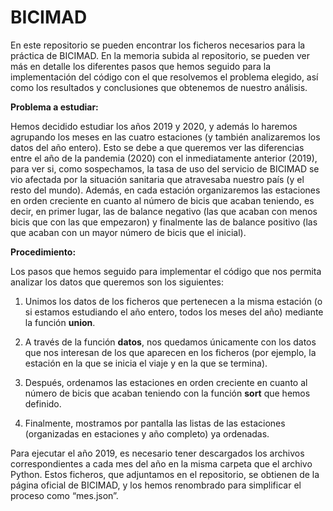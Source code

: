 # BICIMAD

En este repositorio se pueden encontrar los ficheros necesarios para la práctica de BICIMAD. En la memoria subida al repositorio, se pueden ver más en detalle los diferentes pasos que hemos seguido para la implementación del código con el que resolvemos el problema elegido, así como los resultados y conclusiones que obtenemos de nuestro análisis.

**Problema a estudiar:**

Hemos decidido estudiar los años 2019 y 2020, y además lo haremos agrupando los meses en las cuatro estaciones (y también analizaremos los datos del año entero). Esto se debe a que queremos ver las diferencias entre el año de la pandemia (2020) con el inmediatamente anterior (2019), para ver si, como sospechamos, la tasa de uso del servicio de BICIMAD se vio afectada por la situación sanitaria que atravesaba nuestro país (y el resto del mundo).
Además, en cada estación organizaremos las estaciones en orden creciente en cuanto al número de bicis que acaban teniendo, es decir, en primer lugar, las de balance negativo (las que acaban con menos bicis que con las que empezaron) y finalmente las de balance positivo (las que acaban con un mayor número de bicis que el inicial).

**Procedimiento:**

Los pasos que hemos seguido para implementar el código que nos permita analizar los datos que queremos son los siguientes:

1.	Unimos los datos de los ficheros que pertenecen a la misma estación (o si estamos estudiando el año entero, todos los meses del año) mediante la función **union**.

2.	A través de la función **datos**, nos quedamos únicamente con los datos que nos interesan de los que aparecen en los ficheros (por ejemplo, la estación en la que se inicia el viaje y en la que se termina).

3.	Después, ordenamos las estaciones en orden creciente en cuanto al número de bicis que acaban teniendo con la función **sort** que hemos definido.

4.	Finalmente, mostramos por pantalla las listas de las estaciones (organizadas en estaciones y año completo) ya ordenadas.

Para ejecutar el año 2019, es necesario tener descargados los archivos correspondientes a cada mes del año en la misma carpeta que el archivo Python. Estos ficheros, que adjuntamos en el repositorio, se obtienen de la página oficial de BICIMAD, y los hemos renombrado para simplificar el proceso como “mes.json”.



